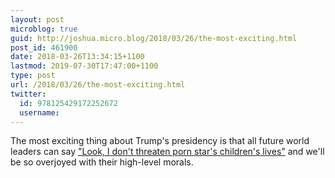 ```yaml
---
layout: post
microblog: true
guid: http://joshua.micro.blog/2018/03/26/the-most-exciting.html
post_id: 461900
date: 2018-03-26T13:34:15+1100
lastmod: 2019-07-30T17:47:00+1100
type: post
url: /2018/03/26/the-most-exciting.html
twitter:
  id: 978125429172252672
  username: 
---
```

The most exciting thing about Trump's presidency is that all future world leaders can say ["Look, I don't threaten porn star's children's lives"](https://www.nytimes.com/2018/03/25/business/stormy-daniels-donald-trump.html) and we'll be so overjoyed with their high-level morals.
